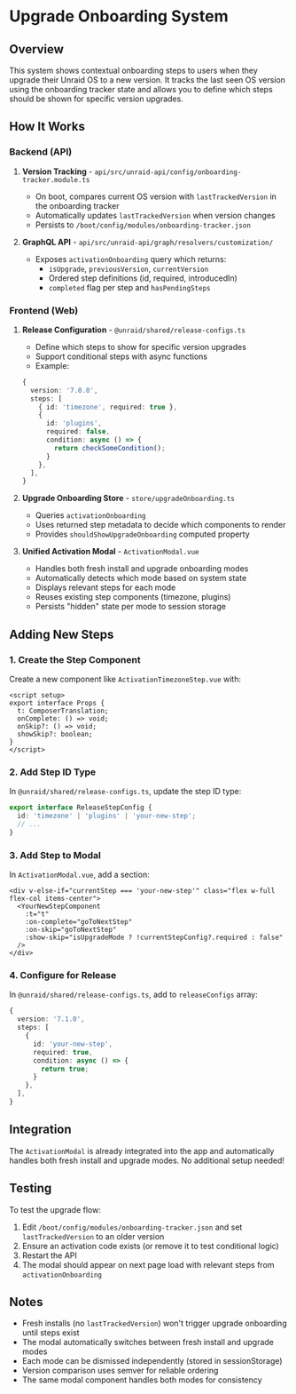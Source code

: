 # Upgrade Onboarding System

## Overview

This system shows contextual onboarding steps to users when they upgrade their Unraid OS to a new version. It tracks the last seen OS version using the onboarding tracker state and allows you to define which steps should be shown for specific version upgrades.

## How It Works

### Backend (API)

1. **Version Tracking** - `api/src/unraid-api/config/onboarding-tracker.module.ts`
   - On boot, compares current OS version with `lastTrackedVersion` in the onboarding tracker
   - Automatically updates `lastTrackedVersion` when version changes
   - Persists to `/boot/config/modules/onboarding-tracker.json`

2. **GraphQL API** - `api/src/unraid-api/graph/resolvers/customization/`
   - Exposes `activationOnboarding` query which returns:
     - `isUpgrade`, `previousVersion`, `currentVersion`
     - Ordered step definitions (id, required, introducedIn)
     - `completed` flag per step and `hasPendingSteps`

### Frontend (Web)

1. **Release Configuration** - `@unraid/shared/release-configs.ts`
   - Define which steps to show for specific version upgrades
   - Support conditional steps with async functions
   - Example:

   ```typescript
   {
     version: '7.0.0',
     steps: [
       { id: 'timezone', required: true },
       { 
         id: 'plugins', 
         required: false,
         condition: async () => {
           return checkSomeCondition();
         }
       },
     ],
   }
   ```

2. **Upgrade Onboarding Store** - `store/upgradeOnboarding.ts`
   - Queries `activationOnboarding`
   - Uses returned step metadata to decide which components to render
   - Provides `shouldShowUpgradeOnboarding` computed property

3. **Unified Activation Modal** - `ActivationModal.vue`
   - Handles both fresh install and upgrade onboarding modes
   - Automatically detects which mode based on system state
   - Displays relevant steps for each mode
   - Reuses existing step components (timezone, plugins)
   - Persists "hidden" state per mode to session storage

## Adding New Steps

### 1. Create the Step Component

Create a new component like `ActivationTimezoneStep.vue` with:
```vue
<script setup>
export interface Props {
  t: ComposerTranslation;
  onComplete: () => void;
  onSkip?: () => void;
  showSkip?: boolean;
}
</script>
```

### 2. Add Step ID Type

In `@unraid/shared/release-configs.ts`, update the step ID type:
```typescript
export interface ReleaseStepConfig {
  id: 'timezone' | 'plugins' | 'your-new-step';
  // ...
}
```

### 3. Add Step to Modal

In `ActivationModal.vue`, add a section:

```vue
<div v-else-if="currentStep === 'your-new-step'" class="flex w-full flex-col items-center">
  <YourNewStepComponent
    :t="t"
    :on-complete="goToNextStep"
    :on-skip="goToNextStep"
    :show-skip="isUpgradeMode ? !currentStepConfig?.required : false"
  />
</div>
```

### 4. Configure for Release

In `@unraid/shared/release-configs.ts`, add to `releaseConfigs` array:

```typescript
{
  version: '7.1.0',
  steps: [
    { 
      id: 'your-new-step', 
      required: true,
      condition: async () => {
        return true;
      }
    },
  ],
}
```

## Integration

The `ActivationModal` is already integrated into the app and automatically handles both fresh install and upgrade modes. No additional setup needed!

## Testing

To test the upgrade flow:

1. Edit `/boot/config/modules/onboarding-tracker.json` and set `lastTrackedVersion` to an older version
2. Ensure an activation code exists (or remove it to test conditional logic)
3. Restart the API
4. The modal should appear on next page load with relevant steps from `activationOnboarding`

## Notes

- Fresh installs (no `lastTrackedVersion`) won't trigger upgrade onboarding until steps exist
- The modal automatically switches between fresh install and upgrade modes
- Each mode can be dismissed independently (stored in sessionStorage)
- Version comparison uses semver for reliable ordering
- The same modal component handles both modes for consistency
